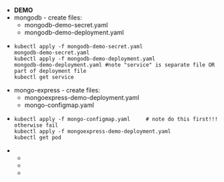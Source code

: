 - **DEMO**
- mongodb - create files:
	- mongodb-demo-secret.yaml
	- mongodb-demo-deployment.yaml
- ```
  kubectl apply -f mongodb-demo-secret.yaml
  mongodb-demo-secret.yaml
  kubectl apply -f mongodb-demo-deployment.yaml
  mongodb-demo-deployment.yaml #note "service" is separate file OR part of deployment file
  kubectl get service
  ```
- mongo-express - create files:
	- mongoexpress-demo-deployment.yaml
	- mongo-configmap.yaml
- ```
  kubectl apply -f mongo-configmap.yaml		# note do this first!!! otherwise fail
  kubectl apply -f mongoexpress-demo-deployment.yaml
  kubectl get pod
  ```
-
	-
	-
	-